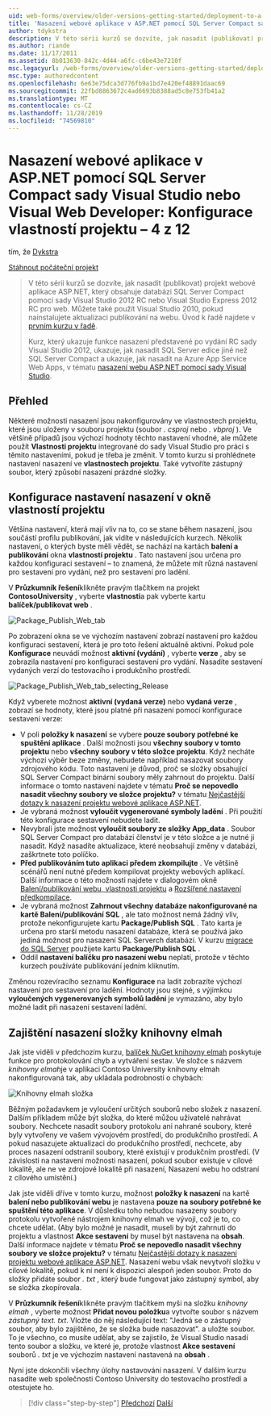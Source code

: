 ```yaml
---
uid: web-forms/overview/older-versions-getting-started/deployment-to-a-hosting-provider/deployment-to-a-hosting-provider-configuring-project-properties-4-of-12
title: 'Nasazení webové aplikace v ASP.NET pomocí SQL Server Compact sady Visual Studio nebo Visual Web Developer: Konfigurace vlastností projektu – 4 z 12 | Microsoft Docs'
author: tdykstra
description: V této sérii kurzů se dozvíte, jak nasadit (publikovat) projekt webové aplikace ASP.NET, který obsahuje databázi SQL Server Compact pomocí sady Visual Stu...
ms.author: riande
ms.date: 11/17/2011
ms.assetid: 8b013630-842c-4d44-a6fc-c6be43e7210f
msc.legacyurl: /web-forms/overview/older-versions-getting-started/deployment-to-a-hosting-provider/deployment-to-a-hosting-provider-configuring-project-properties-4-of-12
msc.type: authoredcontent
ms.openlocfilehash: 6e63e75dca3d776fb9a1bd7e420ef48891daac69
ms.sourcegitcommit: 22fbd8863672c4ad6693b8388ad5c8e753fb41a2
ms.translationtype: MT
ms.contentlocale: cs-CZ
ms.lasthandoff: 11/28/2019
ms.locfileid: "74569810"
---
```

# <a name="deploying-an-aspnet-web-application-with-sql-server-compact-using-visual-studio-or-visual-web-developer-configuring-project-properties---4-of-12"></a>Nasazení webové aplikace v ASP.NET pomocí SQL Server Compact sady Visual Studio nebo Visual Web Developer: Konfigurace vlastností projektu – 4 z 12

tím, že [Dykstra](https://github.com/tdykstra)

[Stáhnout počáteční projekt](https://code.msdn.microsoft.com/Deploying-an-ASPNET-Web-4e31366b)

> V této sérii kurzů se dozvíte, jak nasadit (publikovat) projekt webové aplikace ASP.NET, který obsahuje databázi SQL Server Compact pomocí sady Visual Studio 2012 RC nebo Visual Studio Express 2012 RC pro web. Můžete také použít Visual Studio 2010, pokud nainstalujete aktualizaci publikování na webu. Úvod k řadě najdete v [prvním kurzu v řadě](deployment-to-a-hosting-provider-introduction-1-of-12.md).
> 
> Kurz, který ukazuje funkce nasazení představené po vydání RC sady Visual Studio 2012, ukazuje, jak nasadit SQL Server edice jiné než SQL Server Compact a ukazuje, jak nasadit na Azure App Service Web Apps, v tématu [nasazení webu ASP.NET pomocí sady Visual Studio](../../deployment/visual-studio-web-deployment/introduction.md).

## <a name="overview"></a>Přehled

Některé možnosti nasazení jsou nakonfigurovány ve vlastnostech projektu, které jsou uloženy v souboru projektu (soubor *. csproj* nebo *. vbproj* ). Ve většině případů jsou výchozí hodnoty těchto nastavení vhodné, ale můžete použít **Vlastnosti projektu** integrované do sady Visual Studio pro práci s těmito nastaveními, pokud je třeba je změnit. V tomto kurzu si prohlédnete nastavení nasazení ve **vlastnostech projektu**. Také vytvoříte zástupný soubor, který způsobí nasazení prázdné složky.

## <a name="configuring-deployment-settings-in-the-project-properties-window"></a>Konfigurace nastavení nasazení v okně vlastností projektu

Většina nastavení, která mají vliv na to, co se stane během nasazení, jsou součástí profilu publikování, jak vidíte v následujících kurzech. Několik nastavení, o kterých byste měli vědět, se nachází na kartách **balení a publikování** okna **vlastností projektu** . Tato nastavení jsou určena pro každou konfiguraci sestavení – to znamená, že můžete mít různá nastavení pro sestavení pro vydání, než pro sestavení pro ladění.

V **Průzkumník řešení**klikněte pravým tlačítkem na projekt **ContosoUniversity** , vyberte **vlastnosti**a pak vyberte kartu **balíček/publikovat web** .

![Package_Publish_Web_tab](deployment-to-a-hosting-provider-configuring-project-properties-4-of-12/_static/image1.png)

Po zobrazení okna se ve výchozím nastavení zobrazí nastavení pro každou konfiguraci sestavení, která je pro toto řešení aktuálně aktivní. Pokud pole **Konfigurace** neuvádí možnost **aktivní (vydání)** , vyberte **verze** , aby se zobrazila nastavení pro konfiguraci sestavení pro vydání. Nasadíte sestavení vydaných verzí do testovacího i produkčního prostředí.

![Package_Publish_Web_tab_selecting_Release](deployment-to-a-hosting-provider-configuring-project-properties-4-of-12/_static/image2.png)

Když vyberete možnost **aktivní (vydaná verze)** nebo **vydaná verze** , zobrazí se hodnoty, které jsou platné při nasazení pomocí konfigurace sestavení verze:

- V poli **položky k nasazení** se vybere **pouze soubory potřebné ke spuštění aplikace** . Další možnosti jsou **všechny soubory v tomto projektu** nebo **všechny soubory v této složce projektu**. Když necháte výchozí výběr beze změny, nebudete například nasazovat soubory zdrojového kódu. Toto nastavení je důvod, proč se složky obsahující SQL Server Compact binární soubory měly zahrnout do projektu. Další informace o tomto nastavení najdete v tématu **Proč se nepovedlo nasadit všechny soubory ve složce projektu?** v tématu [Nejčastější dotazy k nasazení projektu webové aplikace ASP.NET](https://msdn.microsoft.com/library/ee942158.aspx).
- Je vybraná možnost **vyloučit vygenerované symboly ladění** . Při použití této konfigurace sestavení nebudete ladit.
- Nevybrali jste možnost **vyloučit soubory ze složky App\_data** . Soubor SQL Server Compact pro databázi členství je v této složce a je nutné ji nasadit. Když nasadíte aktualizace, které neobsahují změny v databázi, zaškrtnete toto políčko.
- **Před publikováním tuto aplikaci předem zkompilujte** . Ve většině scénářů není nutné předem kompilovat projekty webových aplikací. Další informace o této možnosti najdete v dialogovém okně [Balení/publikování webu, vlastnosti projektu](https://msdn.microsoft.com/library/dd410108(v=vs.110).aspx) a [Rozšířené nastavení předkompilace](https://msdn.microsoft.com/library/hh475319(v=vs.110).aspx).
- Je vybraná možnost **Zahrnout všechny databáze nakonfigurované na kartě Balení/publikování SQL** , ale tato možnost nemá žádný vliv, protože nekonfigurujete kartu **Package/Publish SQL** . Tato karta je určena pro starší metodu nasazení databáze, která se používá jako jediná možnost pro nasazení SQL Serverch databází. V kurzu [migrace do SQL Server](deployment-to-a-hosting-provider-migrating-to-sql-server-10-of-12.md) použijete kartu **Package/Publish SQL** .
- Oddíl **nastavení balíčku pro nasazení webu** neplatí, protože v těchto kurzech používáte publikování jedním kliknutím.

Změnou rozevíracího seznamu **Konfigurace** na ladit zobrazíte výchozí nastavení pro sestavení pro ladění. Hodnoty jsou stejné, s výjimkou **vyloučených vygenerovaných symbolů ladění** je vymazáno, aby bylo možné ladit při nasazení sestavení ladění.

## <a name="making-sure-that-the-elmah-folder-gets-deployed"></a>Zajištění nasazení složky knihovny elmah

Jak jste viděli v předchozím kurzu, [balíček NuGet knihovny elmah](http://www.hanselman.com/blog/NuGetPackageOfTheWeek7ELMAHErrorLoggingModulesAndHandlersWithSQLServerCompact.aspx) poskytuje funkce pro protokolování chyb a vytváření sestav. Ve složce s názvem *knihovny elmah*je v aplikaci Contoso University knihovny elmah nakonfigurovaná tak, aby ukládala podrobnosti o chybách:

![Knihovny elmah složka](deployment-to-a-hosting-provider-configuring-project-properties-4-of-12/_static/image3.png)

Běžným požadavkem je vyloučení určitých souborů nebo složek z nasazení. Dalším příkladem může být složka, do které můžou uživatelé nahrávat soubory. Nechcete nasadit soubory protokolu ani nahrané soubory, které byly vytvořeny ve vašem vývojovém prostředí, do produkčního prostředí. A pokud nasazujete aktualizaci do produkčního prostředí, nechcete, aby proces nasazení odstranil soubory, které existují v produkčním prostředí. (V závislosti na nastavení možnosti nasazení, pokud soubor existuje v cílové lokalitě, ale ne ve zdrojové lokalitě při nasazení, Nasazení webu ho odstraní z cílového umístění.)

Jak jste viděli dříve v tomto kurzu, možnost **položky k nasazení** na kartě **balení nebo publikování webu** je nastavena **pouze na soubory potřebné ke spuštění této aplikace**. V důsledku toho nebudou nasazeny soubory protokolu vytvořené nástrojem knihovny elmah ve vývoji, což je to, co chcete udělat. (Aby bylo možné je nasadit, museli by být zahrnuti do projektu a vlastnost **Akce sestavení** by musel být nastavena na **obsah**. Další informace najdete v tématu **Proč se nepovedlo nasadit všechny soubory ve složce projektu?** v tématu [Nejčastější dotazy k nasazení projektu webové aplikace ASP.NET](https://msdn.microsoft.com/library/ee942158.aspx). Nasazení webu však nevytvoří složku v cílové lokalitě, pokud k ní není k dispozici alespoň jeden soubor. Proto do složky přidáte soubor *. txt* , který bude fungovat jako zástupný symbol, aby se složka zkopírovala.

V **Průzkumník řešení**klikněte pravým tlačítkem myši na složku *knihovny elmah* , vyberte možnost **Přidat novou položku**a vytvořte soubor s názvem *zástupný text. txt*. Vložte do něj následující text: "Jedná se o zástupný soubor, aby bylo zajištěno, že se složka bude nasazovat". a uložte soubor. To je všechno, co musíte udělat, aby se zajistilo, že Visual Studio nasadí tento soubor a složku, ve které je, protože vlastnost **Akce sestavení** souborů *. txt* je ve výchozím nastavení nastavená na **obsah** .

Nyní jste dokončili všechny úlohy nastavování nasazení. V dalším kurzu nasadíte web společnosti Contoso University do testovacího prostředí a otestujete ho.

> [!div class="step-by-step"]
> [Předchozí](deployment-to-a-hosting-provider-web-config-file-transformations-3-of-12.md)
> [Další](deployment-to-a-hosting-provider-deploying-to-iis-as-a-test-environment-5-of-12.md)
